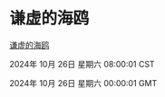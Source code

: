 # 谦虚的海鸥
[谦虚的海鸥](http://219.139.197.74:56308/qxdho/course/base/hotlink/index.php)

2024年 10月 26日 星期六 08:00:01 CST

2024年 10月 26日 星期六 00:00:01 GMT
